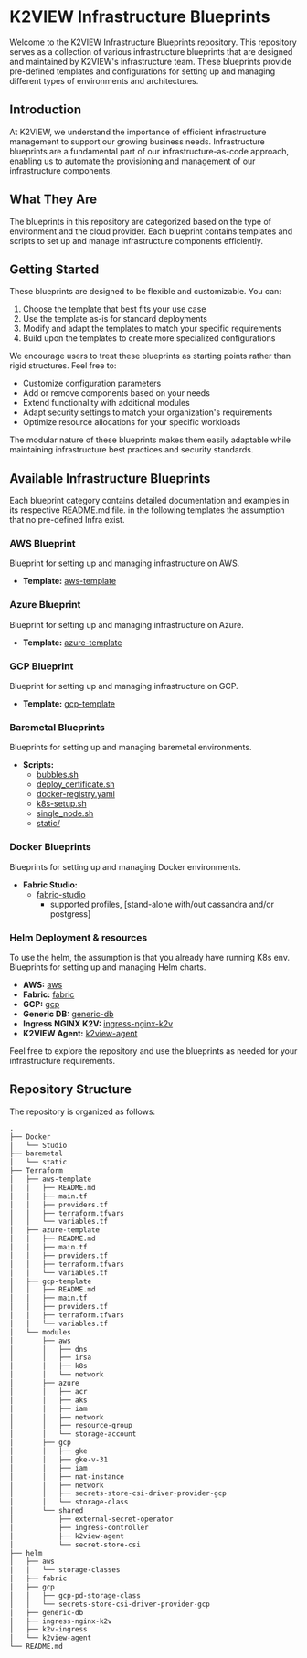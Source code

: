 # K2VIEW Infrastructure Blueprints
Welcome to the K2VIEW Infrastructure Blueprints repository. 
This repository serves as a collection of various infrastructure blueprints that are designed and maintained by K2VIEW's infrastructure team. 
These blueprints provide pre-defined templates and configurations for setting up and managing different types of environments and architectures.

## Introduction
At K2VIEW, we understand the importance of efficient infrastructure management to support our growing business needs. Infrastructure blueprints are a fundamental part of our infrastructure-as-code approach, enabling us to automate the provisioning and management of our infrastructure components.

## What They Are
The blueprints in this repository are categorized based on the type of environment and the cloud provider. Each blueprint contains templates and scripts to set up and manage infrastructure components efficiently.

## Getting Started
These blueprints are designed to be flexible and customizable. You can:

1. Choose the template that best fits your use case
2. Use the template as-is for standard deployments
3. Modify and adapt the templates to match your specific requirements
4. Build upon the templates to create more specialized configurations

We encourage users to treat these blueprints as starting points rather than rigid structures. Feel free to:
- Customize configuration parameters
- Add or remove components based on your needs
- Extend functionality with additional modules
- Adapt security settings to match your organization's requirements
- Optimize resource allocations for your specific workloads

The modular nature of these blueprints makes them easily adaptable while maintaining infrastructure best practices and security standards.

## Available Infrastructure Blueprints
Each blueprint category contains detailed documentation and examples in its respective README.md file.
in the following templates the assumption that no pre-defined Infra exist. 

### AWS Blueprint
Blueprint for setting up and managing infrastructure on AWS.
- **Template:** [aws-template](Terraform/aws-template/)

### Azure Blueprint
Blueprint for setting up and managing infrastructure on Azure.
- **Template:** [azure-template](Terraform/azure-template/)

### GCP Blueprint
Blueprint for setting up and managing infrastructure on GCP.
- **Template:** [gcp-template](Terraform/gcp-template/)

### Baremetal Blueprints
Blueprints for setting up and managing baremetal environments.
- **Scripts:**
  - [bubbles.sh](baremetal/bubbles.sh)
  - [deploy_certificate.sh](baremetal/deploy_certificate.sh)
  - [docker-registry.yaml](baremetal/docker-registry.yaml)
  - [k8s-setup.sh](baremetal/k8s-setup.sh)
  - [single_node.sh](baremetal/single_node.sh)
  - [static/](baremetal/static/)

### Docker Blueprints
Blueprints for setting up and managing Docker environments.
- **Fabric Studio:**
  - [fabric-studio](Docker/Studio/)
    - supported profiles, [stand-alone with/out cassandra and/or postgress]


### Helm Deployment & resources
To use the helm, the assumption is that you already have running K8s env.
Blueprints for setting up and managing Helm charts.
- **AWS:** [aws](helm/aws/)
- **Fabric:** [fabric](helm/fabric/)
- **GCP:** [gcp](helm/gcp/)
- **Generic DB:** [generic-db](helm/generic-db/)
- **Ingress NGINX K2V:** [ingress-nginx-k2v](helm/ingress-nginx-k2v/)
- **K2VIEW Agent:** [k2view-agent](helm/k2view-agent/)


Feel free to explore the repository and use the blueprints as needed for your infrastructure requirements.

## Repository Structure
The repository is organized as follows:
```markdown
.
├── Docker
│   └── Studio
├── baremetal
│   └── static
├── Terraform
│   ├── aws-template
│   │   ├── README.md
│   │   ├── main.tf
│   │   ├── providers.tf
│   │   ├── terraform.tfvars
│   │   └── variables.tf
│   ├── azure-template
│   │   ├── README.md
│   │   ├── main.tf
│   │   ├── providers.tf
│   │   ├── terraform.tfvars
│   │   └── variables.tf
│   ├── gcp-template
│   │   ├── README.md
│   │   ├── main.tf
│   │   ├── providers.tf
│   │   ├── terraform.tfvars
│   │   └── variables.tf
│   └── modules
│       ├── aws
│       │   ├── dns
│       │   ├── irsa
│       │   ├── k8s
│       │   └── network
│       ├── azure
│       │   ├── acr
│       │   ├── aks
│       │   ├── iam
│       │   ├── network
│       │   ├── resource-group
│       │   └── storage-account
│       ├── gcp
│       │   ├── gke
│       │   ├── gke-v-31
│       │   ├── iam
│       │   ├── nat-instance
│       │   ├── network
│       │   ├── secrets-store-csi-driver-provider-gcp
│       │   └── storage-class
│       └── shared
│           ├── external-secret-operator
│           ├── ingress-controller
│           ├── k2view-agent
│           └── secret-store-csi
├── helm
│   ├── aws
│   │   └── storage-classes
│   ├── fabric
│   ├── gcp
│   │   ├── gcp-pd-storage-class
│   │   └── secrets-store-csi-driver-provider-gcp
│   ├── generic-db
│   ├── ingress-nginx-k2v
│   ├── k2v-ingress
│   └── k2view-agent
└── README.md
```


